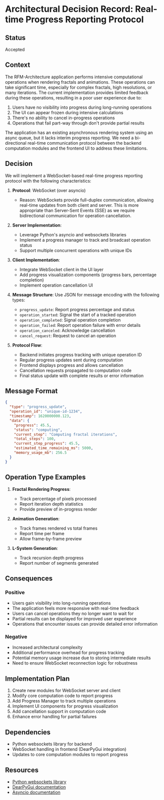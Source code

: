 # Architectural Decision Record: Real-time Progress Reporting Protocol

## Status

Accepted

## Context

The RFM-Architecture application performs intensive computational operations when rendering fractals and animations. These operations can take significant time, especially for complex fractals, high resolutions, or many iterations. The current implementation provides limited feedback during these operations, resulting in a poor user experience due to:

1. Users have no visibility into progress during long-running operations
2. The UI can appear frozen during intensive calculations
3. There's no ability to cancel in-progress operations
4. Operations that fail part-way through don't provide partial results

The application has an existing asynchronous rendering system using an async queue, but it lacks interim progress reporting. We need a bi-directional real-time communication protocol between the backend computation modules and the frontend UI to address these limitations.

## Decision

We will implement a WebSocket-based real-time progress reporting protocol with the following characteristics:

1. **Protocol**: WebSocket (over asyncio)
   - Reason: WebSockets provide full-duplex communication, allowing real-time updates from both client and server. This is more appropriate than Server-Sent Events (SSE) as we require bidirectional communication for operation cancellation.

2. **Server Implementation**:
   - Leverage Python's asyncio and websockets libraries
   - Implement a progress manager to track and broadcast operation status
   - Support multiple concurrent operations with unique IDs

3. **Client Implementation**:
   - Integrate WebSocket client in the UI layer
   - Add progress visualization components (progress bars, percentage completion)
   - Implement operation cancellation UI

4. **Message Structure**: Use JSON for message encoding with the following types:
   - `progress_update`: Report progress percentage and status
   - `operation_started`: Signal the start of a tracked operation
   - `operation_completed`: Signal operation completion
   - `operation_failed`: Report operation failure with error details
   - `operation_canceled`: Acknowledge cancellation
   - `cancel_request`: Request to cancel an operation

5. **Protocol Flow**:
   - Backend initiates progress tracking with unique operation ID
   - Regular progress updates sent during computation
   - Frontend displays progress and allows cancellation
   - Cancellation requests propagated to computation code
   - Final status update with complete results or error information

## Message Format

```json
{
  "type": "progress_update",
  "operation_id": "unique-id-1234",
  "timestamp": 1620000000.123,
  "data": {
    "progress": 45.5,
    "status": "computing",
    "current_step": "Computing fractal iterations",
    "total_steps": 100,
    "current_step_progress": 45.5,
    "estimated_time_remaining_ms": 5000,
    "memory_usage_mb": 256.5
  }
}
```

## Operation Type Examples

1. **Fractal Rendering Progress**:
   - Track percentage of pixels processed
   - Report iteration depth statistics
   - Provide preview of in-progress render

2. **Animation Generation**:
   - Track frames rendered vs total frames
   - Report time per frame
   - Allow frame-by-frame preview

3. **L-System Generation**:
   - Track recursion depth progress
   - Report number of segments generated

## Consequences

### Positive

- Users gain visibility into long-running operations
- The application feels more responsive with real-time feedback
- Users can cancel operations they no longer want to wait for
- Partial results can be displayed for improved user experience
- Operations that encounter issues can provide detailed error information

### Negative

- Increased architectural complexity
- Additional performance overhead for progress tracking
- Potential memory usage increase due to storing intermediate results
- Need to ensure WebSocket reconnection logic for robustness

## Implementation Plan

1. Create new modules for WebSocket server and client
2. Modify core computation code to report progress
3. Add Progress Manager to track multiple operations
4. Implement UI components for progress visualization
5. Add cancellation support in computation code
6. Enhance error handling for partial failures

## Dependencies

- Python websockets library for backend
- WebSocket handling in frontend (DearPyGui integration)
- Updates to core computation modules to report progress

## Resources

- [Python websockets library](https://websockets.readthedocs.io/)
- [DearPyGui documentation](https://dearpygui.readthedocs.io/)
- [Asyncio documentation](https://docs.python.org/3/library/asyncio.html)